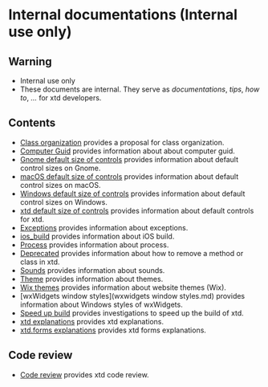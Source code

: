 # Internal documentations (**Internal use only**)

## Warning

* Internal use only
* These documents are internal. They serve as *documentations*, *tips*, *how to*, *...* for xtd developers.


## Contents

* [Class organization](class_organization.md) provides a proposal for class organization.
* [Computer Guid](computer_guid.md) provides information about about computer guid.
* [Gnome default size of controls](default_size_of_controls_g.md) provides information about default control sizes on Gnome.
* [macOS default size of controls](default_size_of_controls_m.md) provides information about default control sizes on macOS.
* [Windows default size of controls](default_size_of_controls_w.md) provides information about default control sizes on Windows.
* [xtd default size of controls](default_size_of_controls.md) provides information about default controls for xtd.
* [Exceptions](exceptions.md) provides information about exceptions.
* [ios_build](ios_build.md) provides information about iOS build.
* [Process](process.md) provides information about process.
* [Deprecated](deprecated.md) provides information about how to remove a method or class in xtd.
* [Sounds](sounds.md) provides information about sounds.
* [Theme](theme.md) provides information about themes.
* [Wix themes](wix_themes.md) provides information about website themes (Wix).
* [wxWidgets window styles](wxwidgets window styles.md) provides information about Windows styles of wxWidgets.
* [Speed up build](speedup_build.md) provides investigations to speed up the build of xtd.
* [xtd explanations](xtd_explanations.md) provides xtd explanations.
* [xtd.forms explanations](xtd_forms_explanations.md) provides xtd forms explanations.

## Code review

* [Code review](code_review) provides xtd code review.
